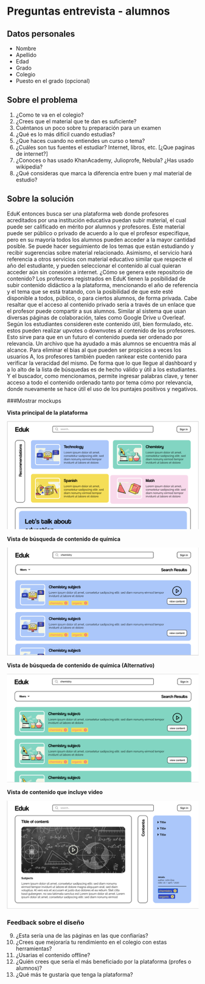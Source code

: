 # Preguntas entrevista - alumnos

## Datos personales
- Nombre
- Apellido
- Edad
- Grado
- Colegio
- Puesto en el grado (opcional)

## Sobre el problema
1. ¿Como te va en el colegio?
2. ¿Crees que el material que te dan es suficiente?
3. Cuéntanos un poco sobre tu preparación para un examen
4. ¿Qué es lo más difícil cuando estudias?
5. ¿Que haces cuando no entiendes un curso o tema?
6. ¿Cuáles son tus fuentes el estudiar? Internet, libros, etc. [¿Que paginas de internet?]
7. ¿Conoces o has usado KhanAcademy, Julioprofe, Nebula? ¿Has usado wikipedia?
8. ¿Qué consideras que marca la diferencia entre buen y mal material de estudio?

## Sobre la solución
EduK entonces busca ser una plataforma web donde profesores acreditados por una institución educativa puedan subir material, el cual puede ser calificado en mérito por alumnos y profesores.
Este material puede ser público o privado de acuerdo a lo que el profesor especifíque, pero en su mayoría todos los alumnos pueden acceder a la mayor cantidad posible.
Se puede hacer seguimiento de los temas que están estudiando y recibir sugerencias sobre material relacionado. Asimismo, el servicio hará referencia a otros servicios con material educativo similar que respecte el año del estudiante, y pueden seleccionar el contenido al cual quieran acceder aún sin conexión a internet.
¿Cómo se genera este repositorio de contenido? Los profesores registrados en EduK tienen la posibilidad de subir contenido didáctico a la plataforma, mencionando el año de referencia y el tema que se está tratando, con la posibilidad de que este esté disponible a todos, público, o para ciertos alumnos, de forma privada.
Cabe resaltar que el acceso al contenido privado sería a través de un enlace que el profesor puede compartir a sus alumnos. Similar al sistema que usan diversas páginas de colaboración, tales como Google Drive u Overleaf.
Según los estudiantes consideren este contenido útil, bien formulado, etc. estos pueden realizar upvotes o downvotes al contenido de los profesores. Esto sirve para que en un futuro el contenido pueda ser ordenado por relevancia. Un archivo que ha ayudado a más alumnos se encuentra más al alcance.
Para eliminar el bias al que pueden ser propicios a veces los usuarios A, los profesores también pueden rankear este contenido para verificar la veracidad del mismo. De forma que lo que llegue al dashboard y a lo alto de la lista de búsquedas es de hecho válido y útil a los estudiantes.
Y el buscador, como mencionamos, permite ingresar palabras clave, y tener acceso a todo el contenido ordenado tanto por tema cómo por relevancia, donde nuevamente se hace útil el uso de los puntajes positivos y negativos.

###Mostrar mockups

**Vista principal de la plataforma**

![](https://github.com/cs2901-2020-1/pitch-eduk/blob/master/entrevistas/imagenes/Screenshot%202020-04-24%20at%2023.30.36.png)

**Vista de búsqueda de contenido de química**

![](https://github.com/cs2901-2020-1/pitch-eduk/blob/master/entrevistas/imagenes/Screenshot%202020-04-24%20at%2023.30.56.png)

**Vista de búsqueda de contenido de química (Alternativo)**

![](https://github.com/cs2901-2020-1/pitch-eduk/blob/master/entrevistas/imagenes/Screenshot%202020-04-24%20at%2023.40.42.png)

**Vista de contenido que incluye video**

![](https://github.com/cs2901-2020-1/pitch-eduk/blob/master/entrevistas/imagenes/Screenshot%202020-04-24%20at%2023.36.05.png)


### Feedback sobre el diseño
9. ¿Esta sería una de las páginas en las que confiarías?
10. ¿Crees que mejoraría tu rendimiento en el colegio con estas herramientas?
11. ¿Usarias el contenido offline?
12. ¿Quién crees que sería el más beneficiado por la plataforma (profes o alumnos)?
13. ¿Qué más te gustaría que tenga la plataforma?
